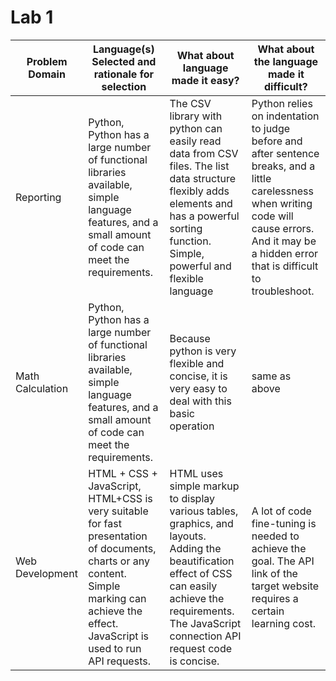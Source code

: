 

# Lab 1

| Problem Domain |	Language(s) Selected and rationale for selection |	What about language made it easy? |	What about the language made it difficult? |
| --- | --- | --- | --- |
| Reporting |	Python, Python has a large number of functional libraries available, simple language features, and a small amount of code can meet the requirements. |	The CSV library with python can easily read data from CSV files. The list data structure flexibly adds elements and has a powerful sorting function. Simple, powerful and flexible language |	Python relies on indentation to judge before and after sentence breaks, and a little carelessness when writing code will cause errors. And it may be a hidden error that is difficult to troubleshoot. | 
| Math Calculation |	Python, Python has a large number of functional libraries available, simple language features, and a small amount of code can meet the requirements. |	Because python is very flexible and concise, it is very easy to deal with this basic operation |	same as above |
| Web Development |	HTML + CSS + JavaScript, HTML+CSS is very suitable for fast presentation of documents, charts or any content. Simple marking can achieve the effect. JavaScript is used to run API requests. |	HTML uses simple markup to display various tables, graphics, and layouts. Adding the beautification effect of CSS can easily achieve the requirements. The JavaScript connection API request code is concise. |	A lot of code fine-tuning is needed to achieve the goal. The API link of the target website requires a certain learning cost. |
